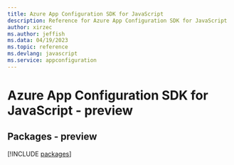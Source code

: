 ```yaml
---
title: Azure App Configuration SDK for JavaScript
description: Reference for Azure App Configuration SDK for JavaScript
author: xirzec
ms.author: jeffish
ms.data: 04/19/2023
ms.topic: reference
ms.devlang: javascript
ms.service: appconfiguration
---
```

# Azure App Configuration SDK for JavaScript - preview
## Packages - preview
[!INCLUDE [packages](app-configuration-index.md)]